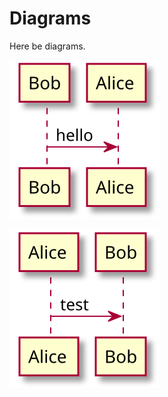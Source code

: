 # Diagrams

Here be diagrams.

<!-- Note: Don't use './hello.svg'; it will not show in output)
-->

![](./hello.svg)

![](./sequence-hello.svg)
